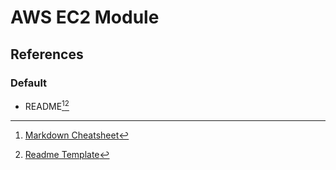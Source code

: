 # AWS EC2 Module

## References
### Default
* README[^Ref1][^Ref2]

[^Ref1]: [Markdown Cheatsheet](https://github.com/adam-p/markdown-here/wiki/Markdown-Cheatsheet#links)
[^Ref2]: [Readme Template](https://github.com/othneildrew/Best-README-Template)
